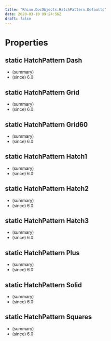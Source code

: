```yaml
---
title: "Rhino.DocObjects.HatchPattern.Defaults"
date: 2020-03-10 09:24:56Z
draft: false
---
```


# Properties
## static HatchPattern Dash
- (summary) 
- (since) 6.0
## static HatchPattern Grid
- (summary) 
- (since) 6.0
## static HatchPattern Grid60
- (summary) 
- (since) 6.0
## static HatchPattern Hatch1
- (summary) 
- (since) 6.0
## static HatchPattern Hatch2
- (summary) 
- (since) 6.0
## static HatchPattern Hatch3
- (summary) 
- (since) 6.0
## static HatchPattern Plus
- (summary) 
- (since) 6.0
## static HatchPattern Solid
- (summary) 
- (since) 6.0
## static HatchPattern Squares
- (summary) 
- (since) 6.0

